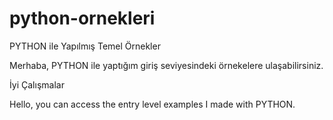 # python-ornekleri
PYTHON ile Yapılmış Temel Örnekler

Merhaba, PYTHON ile yaptığım giriş seviyesindeki örnekelere ulaşabilirsiniz.

İyi Çalışmalar


Hello, you can access the entry level examples I made with PYTHON.
